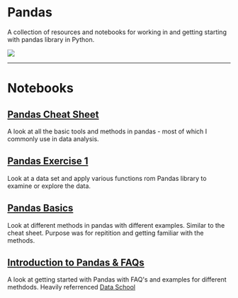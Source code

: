 # Pandas
A collection of resources and notebooks for working in and getting starting with pandas library in Python.

![](http://bit.ly/3iANREe)

***
# Notebooks

## [Pandas Cheat Sheet](https://github.com/pavsingh7/Pandas/blob/main/pandas_cs.ipynb) 

A look at all the basic tools and methods in pandas - most of which I commonly use in data analysis. 

## [Pandas Exercise 1](https://github.com/pavsingh7/Pandas/blob/main/pandas_exercises.ipynb)

Look at a data set and apply various functions rom Pandas library to examine or explore the data.

## [Pandas Basics](https://github.com/pavsingh7/Pandas/blob/main/pandas_basics.ipynb)

Look at different methods in pandas with different examples. Similar to the cheat sheet. Purpose was for repitition and getting familiar with the methods.

## [Introduction to Pandas & FAQs](https://github.com/pavsingh7/Pandas/blob/main/intro_to_Pandas.ipynb)

A look at getting started with Pandas with FAQ's and examples for different methdods. Heavily referrenced [Data School](https://www.dataschool.io)




